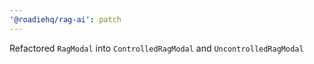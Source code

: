 ```yaml
---
'@roadiehq/rag-ai': patch
---
```


Refactored `RagModal` into `ControlledRagModal` and `UncontrolledRagModal`
